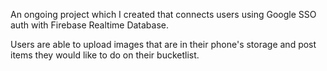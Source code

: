 An ongoing project which I created that connects users using Google SSO auth with Firebase Realtime Database.

Users are able to upload images that are in their phone's storage and post items they would like to do on their bucketlist.
